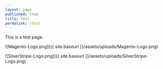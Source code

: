 ```yaml
---
layout: page
published: true
title: Test
permalink: /test
---
```


This is a test page.

![Magento-Logo.png]({{ site.baseurl }}/assets/uploads/Magento-Logo.png)

![SilverStripe-Logo.png]({{ site.baseurl }}/assets/uploads/SilverStripe-Logo.png)